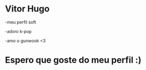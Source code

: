 # Vitor Hugo
-meu perfil soft

-adoro k-pop

-amo o gunwook <3

# Espero que goste do meu perfil :) 
